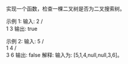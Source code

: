 实现一个函数，检查一棵二叉树是否为二叉搜索树。

示例 1:
输入:
    2
   / \
  1   3
输出: true            

示例 2:
输入:
    5
   / \
  1   4
     / \
    3   6
输出: false
解释: 输入为: [5,1,4,null,null,3,6]。

